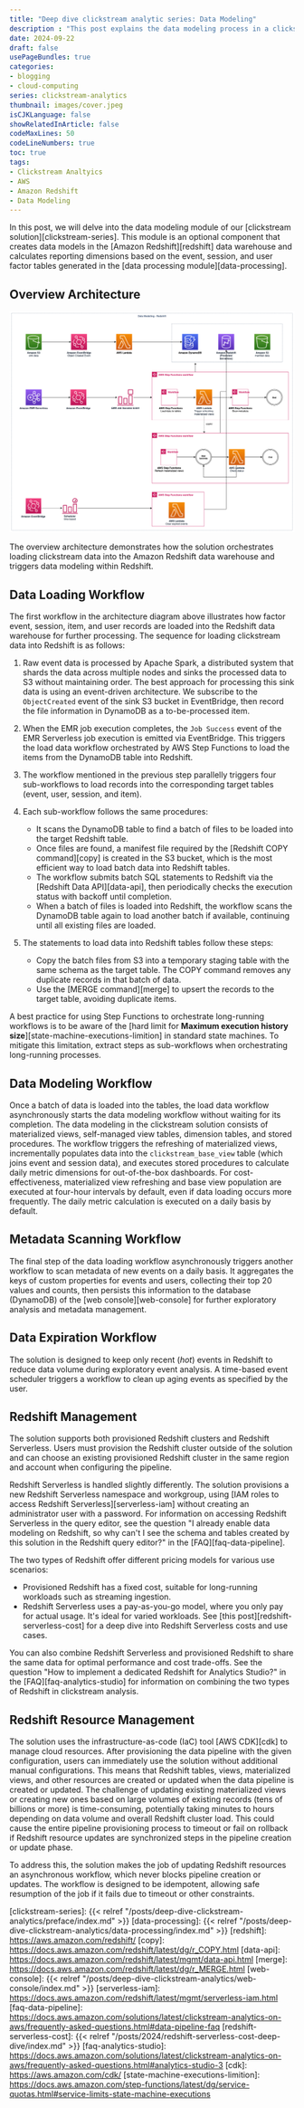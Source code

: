 ```yaml
---
title: "Deep dive clickstream analytic series: Data Modeling"
description : "This post explains the data modeling process in a clickstream analytics solution, covering data loading, modeling workflows, and Redshift management strategies."
date: 2024-09-22
draft: false
usePageBundles: true
categories:
- blogging
- cloud-computing
series: clickstream-analytics
thumbnail: images/cover.jpeg
isCJKLanguage: false
showRelatedInArticle: false
codeMaxLines: 50
codeLineNumbers: true
toc: true
tags:
- Clickstream Analtyics
- AWS
- Amazon Redshift
- Data Modeling
---
```


In this post, we will delve into the data modeling module of our [clickstream solution][clickstream-series]. This module is an optional component that creates data models in the [Amazon Redshift][redshift] data warehouse and calculates reporting dimensions based on the event, session, and user factor tables generated in the [data processing module][data-processing].

## Overview Architecture

![Overview architecture](./images/architecture.png "Overview architecture for data modeling module")

The overview architecture demonstrates how the solution orchestrates loading clickstream data into the Amazon Redshift data warehouse and triggers data modeling within Redshift.

## Data Loading Workflow

The first workflow in the architecture diagram above illustrates how factor event, session, item, and user records are loaded into the Redshift data warehouse for further processing. The sequence for loading clickstream data into Redshift is as follows:

1. Raw event data is processed by Apache Spark, a distributed system that shards the data across multiple nodes and sinks the processed data to S3 without maintaining order. The best approach for processing this sink data is using an event-driven architecture. We subscribe to the `ObjectCreated` event of the sink S3 bucket in EventBridge, then record the file information in DynamoDB as a to-be-processed item.

2. When the EMR job execution completes, the `Job Success` event of the EMR Serverless job execution is emitted via EventBridge. This triggers the load data workflow orchestrated by AWS Step Functions to load the items from the DynamoDB table into Redshift.

3. The workflow mentioned in the previous step parallelly triggers four sub-workflows to load records into the corresponding target tables (event, user, session, and item).

4. Each sub-workflow follows the same procedures:

    - It scans the DynamoDB table to find a batch of files to be loaded into the target Redshift table.
    - Once files are found, a manifest file required by the [Redshift COPY command][copy] is created in the S3 bucket, which is the most efficient way to load batch data into Redshift tables.
    - The workflow submits batch SQL statements to Redshift via the [Redshift Data API][data-api], then periodically checks the execution status with backoff until completion.
    - When a batch of files is loaded into Redshift, the workflow scans the DynamoDB table again to load another batch if available, continuing until all existing files are loaded.

5. The statements to load data into Redshift tables follow these steps:

    - Copy the batch files from S3 into a temporary staging table with the same schema as the target table. The COPY command removes any duplicate records in that batch of data.
    - Use the [MERGE command][merge] to upsert the records to the target table, avoiding duplicate items.

A best practice for using Step Functions to orchestrate long-running workflows is to be aware of the [hard limit for **Maximum execution history size**][state-machine-executions-limition] in standard state machines. To mitigate this limitation, extract steps as sub-workflows when orchestrating long-running processes.

## Data Modeling Workflow

Once a batch of data is loaded into the tables, the load data workflow asynchronously starts the data modeling workflow without waiting for its completion. The data modeling in the clickstream solution consists of materialized views, self-managed view tables, dimension tables, and stored procedures. The workflow triggers the refreshing of materialized views, incrementally populates data into the `clickstream_base_view` table (which joins event and session data), and executes stored procedures to calculate daily metric dimensions for out-of-the-box dashboards. For cost-effectiveness, materialized view refreshing and base view population are executed at four-hour intervals by default, even if data loading occurs more frequently. The daily metric calculation is executed on a daily basis by default.

## Metadata Scanning Workflow

The final step of the data loading workflow asynchronously triggers another workflow to scan metadata of new events on a daily basis. It aggregates the keys of custom properties for events and users, collecting their top 20 values and counts, then persists this information to the database (DynamoDB) of the [web console][web-console] for further exploratory analysis and metadata management.

## Data Expiration Workflow

The solution is designed to keep only recent (_hot_) events in Redshift to reduce data volume during exploratory event analysis. A time-based event scheduler triggers a workflow to clean up aging events as specified by the user.

## Redshift Management

The solution supports both provisioned Redshift clusters and Redshift Serverless. Users must provision the Redshift cluster outside of the solution and can choose an existing provisioned Redshift cluster in the same region and account when configuring the pipeline.

Redshift Serverless is handled slightly differently. The solution provisions a new Redshift Serverless namespace and workgroup, using [IAM roles to access Redshift Serverless][serverless-iam] without creating an administrator user with a password. For information on accessing Redshift Serverless in the query editor, see the question "I already enable data modeling on Redshift, so why can't I see the schema and tables created by this solution in the Redshift query editor?" in the [FAQ][faq-data-pipeline].

The two types of Redshift offer different pricing models for various use scenarios:

- Provisioned Redshift has a fixed cost, suitable for long-running workloads such as streaming ingestion.
- Redshift Serverless uses a pay-as-you-go model, where you only pay for actual usage. It's ideal for varied workloads. See [this post][redshift-serverless-cost] for a deep dive into Redshift Serverless costs and use cases.

You can also combine Redshift Serverless and provisioned Redshift to share the same data for optimal performance and cost trade-offs. See the question "How to implement a dedicated Redshift for Analytics Studio?" in the [FAQ][faq-analytics-studio] for information on combining the two types of Redshift in clickstream analysis.

## Redshift Resource Management

The solution uses the infrastructure-as-code (IaC) tool [AWS CDK][cdk] to manage cloud resources. After provisioning the data pipeline with the given configuration, users can immediately use the solution without additional manual configurations. This means that Redshift tables, views, materialized views, and other resources are created or updated when the data pipeline is created or updated. The challenge of updating existing materialized views or creating new ones based on large volumes of existing records (tens of billions or more) is time-consuming, potentially taking minutes to hours depending on data volume and overall Redshift cluster load. This could cause the entire pipeline provisioning process to timeout or fail on rollback if Redshift resource updates are synchronized steps in the pipeline creation or update phase.

To address this, the solution makes the job of updating Redshift resources an asynchronous workflow, which never blocks pipeline creation or updates. The workflow is designed to be idempotent, allowing safe resumption of the job if it fails due to timeout or other constraints.

[clickstream-series]: {{< relref "/posts/deep-dive-clickstream-analytics/preface/index.md" >}}
[data-processing]: {{< relref "/posts/deep-dive-clickstream-analytics/data-processing/index.md" >}}
[redshift]: https://aws.amazon.com/redshift/
[copy]: https://docs.aws.amazon.com/redshift/latest/dg/r_COPY.html
[data-api]: https://docs.aws.amazon.com/redshift/latest/mgmt/data-api.html
[merge]: https://docs.aws.amazon.com/redshift/latest/dg/r_MERGE.html
[web-console]: {{< relref "/posts/deep-dive-clickstream-analytics/web-console/index.md" >}}
[serverless-iam]: https://docs.aws.amazon.com/redshift/latest/mgmt/serverless-iam.html
[faq-data-pipeline]: https://docs.aws.amazon.com/solutions/latest/clickstream-analytics-on-aws/frequently-asked-questions.html#data-pipeline-faq
[redshift-serverless-cost]: {{< relref "/posts/2024/redshift-serverless-cost-deep-dive/index.md" >}}
[faq-analytics-studio]: https://docs.aws.amazon.com/solutions/latest/clickstream-analytics-on-aws/frequently-asked-questions.html#analytics-studio-3
[cdk]: https://aws.amazon.com/cdk/
[state-machine-executions-limition]: https://docs.aws.amazon.com/step-functions/latest/dg/service-quotas.html#service-limits-state-machine-executions